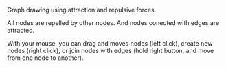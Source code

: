 Graph drawing using attraction and repulsive forces.

All nodes are repelled by other nodes. And nodes conected with edges are attracted.

With your mouse, you can drag and moves nodes (left click), create new nodes (right click), or join nodes with edges (hold right button, and move from one node to another).
